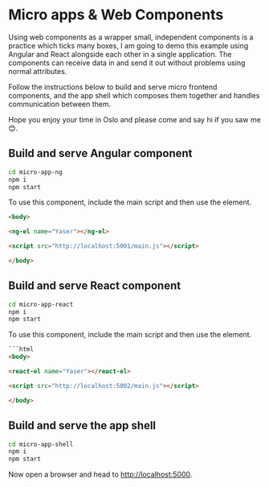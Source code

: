 # Micro apps & Web Components

Using web components as a wrapper small, independent components is a practice which ticks many boxes, I am going to demo this example using Angular and React alongside each other in a single application. The components can receive data in and send it out without problems using normal attributes.

Follow the instructions below to build and serve micro frontend components, and the app shell which composes them together and handles communication between them.

Hope you enjoy your time in Oslo and please come and say hi if you saw me 😊.

## Build and serve Angular component

```sh
cd micro-app-ng
npm i
npm start
```

To use this component, include the main script and then use the element.

```html
<body>

<ng-el name="Yaser"></ng-el>

<script src="http://localhost:5001/main.js"></script>

</body>
```

## Build and serve React component

```sh
cd micro-app-react
npm i
npm start
```

To use this component, include the main script and then use the element.

```html
```html
<body>

<react-el name="Yaser"></react-el>

<script src="http://localhost:5002/main.js"></script>

</body>
```

## Build and serve the app shell

```sh
cd micro-app-shell
npm i
npm start
```

Now open a browser and head to [http://localhost:5000](http://localhost:5000).